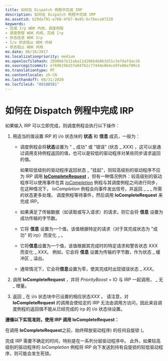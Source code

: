 ```yaml
---
title: 如何在 Dispatch 例程中完成 IRP
description: 如何在 Dispatch 例程中完成 IRP
ms.assetid: b29da791-e768-4f67-8e85-6cfbeca97220
keywords:
- 完成 Irp WDK 内核，调度例程
- 调度例程 WDK 内核，完成 Irp
- 状态信息 WDK Irp
- I/o 状态阻止 WDK 内核
- 状态阻止 WDK 内核
ms.date: 06/16/2017
ms.localizationpriority: medium
ms.openlocfilehash: 2090667e11aba11d206b4b863d31c3e7dafdac26
ms.sourcegitcommit: e769619bd37e04762c77444e8b4ce9fe86ef09cb
ms.translationtype: MT
ms.contentlocale: zh-CN
ms.lasthandoff: 08/31/2020
ms.locfileid: "89188581"
---
```

# <a name="how-to-complete-an-irp-in-a-dispatch-routine"></a>如何在 Dispatch 例程中完成 IRP





如果输入 IRP 可以立即完成，则调度例程会执行以下操作：

1.  用适当的值设置 IRP 的 i/o 状态块的 **状态** 和 **信息** 成员，一般为：

    -   调度例程会将**状态**设置为 " \_ 成功" 或 "错误" (状态 \_ *XXX*) ，这可以是通过调用支持例程返回的值，也可以是较低的驱动程序对某些同步请求返回的值。

        如果较低级别的驱动程序返回状态 \_ "挂起"，则较高级别的驱动程序不应为 IRP 调用 [**IoCompleteRequest**](/windows-hardware/drivers/ddi/wdm/nf-wdm-iocompleterequest) ，但有一种情况例外：较高级别的驱动程序可以使用事件在其 [*IoCompletion*](/windows-hardware/drivers/ddi/wdm/nc-wdm-io_completion_routine) 例程与其调度例程之间进行同步，在这种情况下， *IoCompletion* 例程会向事件发出信号，并返回 \_ \_ \_ 所需的状态更多处理。 调度例程等待事件，然后调用 **IoCompleteRequest** 来完成 IRP。

    -   如果满足了传输数据（如读取或写入请求）的请求，则它会将 **信息** 设置为成功传输的字节数。

    -   它将 **信息** 设置为一个值，该值根据特定的请求（对于其完成状态为 "成功" 的 irp）而变化 \_ 。

    -   它将**信息**设置为一个值，该值根据其完成时的特定请求和警告状态 XXX 而变化 \_ *XXX*。 例如，它会将 **信息** 设置为传输的字节数，作为状态 \_ 缓冲区 \_ 溢出。

    -   通常情况下，它会将**信息**设置为零，使其完成时出现错误状态 \_ *XXX*。

2.  调用 **IoCompleteRequest** ，并将 *PriorityBoost* = IO 与 IRP 一起调用， \_ 无 \_ 增量。

3.  返回 \_ 在 i/o 状态块中已设置的相应状态*XXX* 。 请注意，对 **IoCompleteRequest** 的调用会使给定的 IRP 无法由调用方访问，因此来自调度例程的返回值不能从已经完成的 irp 的 i/o 状态块设置。

**遵循以下实现准则，使用 IRP 调用 IoCompleteRequest：**

在调用 **IoCompleteRequest**之前，始终释放驱动程序) 的任何自旋锁 (。

完成 IRP 需要不确定的时间，特别是在一系列分层驱动程序中。 此外，如果较高级别的驱动程序的 *IoCompletion* 例程将 IRP 向下发送到持有自旋锁的较低驱动程序，则可能会发生死锁。

 

